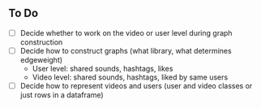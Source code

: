 ## To Do
- [ ] Decide whether to work on the video or user level during graph construction
- [ ] Decide how to construct graphs (what library, what determines edgeweight)
    - User level: shared sounds, hashtags, likes
    - Video level: shared sounds, hashtags, liked by same users
- [ ] Decide how to represent videos and users (user and video classes or just rows in a dataframe)